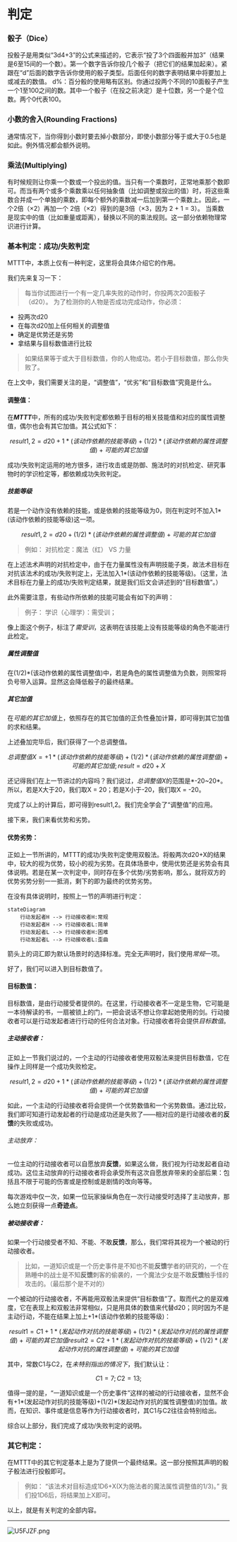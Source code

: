 # 判定


### 骰子（Dice）

投骰子是用类似“3d4+3”的公式来描述的，它表示“投了3个四面骰并加3”（结果是6至15间的一个数）。第一个数字告诉你投几个骰子（把它们的结果加起来）。紧跟在“d”后面的数字告诉你使用的骰子类型。后面任何的数字表明结果中将要加上或减去的数值。
d%：百分骰的使用略有区别。你通过投两个不同的10面骰子产生一个1至100之间的数。其中一个骰子（在投之前决定）是十位数，另一个是个位数。两个0代表100。

### 小数的舍入(Rounding Fractions)

通常情况下，当你得到小数时要去掉小数部分，即使小数部分等于或大于0.5也是如此。例外情况都会额外说明。

### 乘法(Multiplying)

有时候规则让你乘一个数或一个投出的值。当只有一个乘数时，正常地乘那个数即可。而当有两个或多个乘数乘以任何抽象值（比如调整或投出的值）时，将这些乘数合并成一个单独的乘数，即每个额外的乘数减一后加到第一个乘数上。因此，一个2倍（×2）再加一个 2倍（×2）得到的是3倍（×3，因为 2 + 1 = 3）。
当乘数是现实中的值（比如重量或距离），替换以不同的乘法规则。这一部分依赖物理常识进行计算。


### 基本判定：成功/失败判定

MTTT中，本质上仅有一种判定，这里将会具体介绍它的作用。

我们先来复习一下：

>每当你试图进行一个有一定几率失败的动作时，你投两次20面骰子（d20）。
为了检测你的人物是否成功完成动作，你必须：
* 投两次d20
* 在每次d20加上任何相关的调整值
* 确定是优势还是劣势
* 拿结果与目标数值进行比较
>如果结果等于或大于目标数值，你的人物成功。若小于目标数值，那么你失败了。

在上文中，我们需要关注的是，“调整值”，“优劣”和“目标数值”究竟是什么。

#### 调整值：

在***MTTT***中，所有的成功/失败判定都依赖于目标的相关技能值和对应的属性调整值，偶尔也会有其它加值。其公式如下：
```math
result1,2 = d20+1*(该动作依赖的技能等级)+(1/2)*(该动作依赖的属性调整值)+可能的其它加值
```
成功/失败判定运用的地方很多，进行攻击或是防御、施法时的对抗检定、研究事物时的学识检定等，都依赖成功失败判定。


##### 技能等级

若是一个动作没有依赖的技能，或是依赖的技能等级为0，则在判定时不加入1\*(该动作依赖的技能等级)这一项。
```math
result1,2 = d20+(1/2)*(该动作依赖的属性调整值)+可能的其它加值
```

>例如：
对抗检定：魔法（红） VS 力量

在上述法术声明的对抗检定中，由于在力量属性没有声明技能子类，故法术目标在对抗该法术的成功/失败判定上，无法加入1\*(该动作依赖的技能等级)。（这里，法术目标在力量上的成功/失败判定结果，就是我们后文会讲述到的“目标数值”。）

此外需要注意，有些动作所依赖的技能可能会有如下的声明：

>例子：
学识（心理学）：需受训；

像上面这个例子，标注了*需受训*，这表明在该技能上没有技能等级的角色不能进行此检定。

##### 属性调整值

在(1/2)\*(该动作依赖的属性调整值)中，若是角色的属性调整值为负数，则照常将负号带入运算。显然这会降低骰子的最终结果。

##### 其它加值

在*可能的其它加值*上，依照存在的其它加值的正负性叠加计算，即可得到其它加值的求和结果。

上述叠加完毕后，我们获得了一个总调整值。

```math
总调整值X = +1*(该动作依赖的技能等级)+(1/2)*(该动作依赖的属性调整值)+可能的其它加值;
result = d20+X
```

还记得我们在上一节讲过的内容吗？我们说过，*总调整值X*的范围是*-20~20*。所以，若是X大于20，我们取X = 20；若是X小于-20，我们取X = -20。

完成了以上的计算后，即可得到result1,2。我们完全学会了“调整值”的应用。

接下来，我们来看优势和劣势。

#### 优势劣势：

正如上一节所讲的，MTTT的成功/失败判定使用双骰法。将骰两次d20+X的结果中，较大的视为优势，较小的视为劣势。在具体场景中，使用优势还是劣势会有具体说明。若是在某一次判定中，同时存在多个优势/劣势影响，那么，就将双方的优势劣势分别一一抵消，剩下的即为最终的优势劣势。

在没有具体说明时，按照上一节的声明进行判定：

```mermaid
stateDiagram
	行动发起者H --> 行动接收者H:常规
	行动发起者H --> 行动接收者L:简单
	行动发起者L --> 行动接收者H:困难
	行动发起者L --> 行动接收者L:歪曲
```

箭头上的词汇即为默认场景时的选择标准。完全无声明时，我们使用*常规*一项。

好了，我们可以进入到目标数值了。


#### 目标数值：

目标数值，是由行动接受者提供的。在这里，行动接收者不一定是生物，它可能是一本待解读的书，一扇被锁上的门，一把会说话不想让你拿起她使用的剑。行动接收者可以是行动发起者进行行动的任何合法对象。行动接收者将会提供*目标数值*。

##### 主动接收者：

正如上一节我们说过的，一个主动的行动接收者使用双骰法来提供目标数值，它在操作上同样是一个成功失败检定。

```math
result1,2 = d20+1*(该动作依赖的技能等级)+(1/2)*(该动作依赖的属性调整值)+可能的其它加值
```

如此，一个主动的行动接收者将会提供一个优势数值和一个劣势数值。通过比较，我们即可知道行动发起者的行动是成功还是失败了——相对应的是行动接收者的**反馈**的失败或成功。

###### 主动放弃：
一位主动的行动接收者可以自愿放弃**反馈**，如果这么做，我们视为行动发起者自动成功。这位主动放弃的行动接收者将会承受所有这次自愿放弃带来的全部后果：包括且不限于可能的伤害或是控制或是剧情的改向等等。

每次游戏中仅一次，如果一位玩家操纵角色在一次行动接受时选择了主动放弃，那么她立刻获得一点**奇迹点**。


##### 被动接收者：

如果一个行动接受者不知、不能、不敢**反馈**，那么，我们常将其视为一个被动的行动接收者。

>比如，一道知识或是一个历史事件是不知也不能**反馈**学者的研究的，一个在熟睡中的战士是不知**反馈**刺客的偷袭的，一个魔法少女是不敢**反馈**触手怪的攻击的。（最后那个是不对的）

一个被动的行动接收者，不再能用双骰法来提供“目标数值”了。取而代之的是双难度，它在表现上和双骰法非常相似，只是用具体的数值来代替d20；同时因为不是主动行动，不能在结果上加上+1\*(该动作依赖的技能等级)：

```math
result1 = C1+1*(发起动作对抗的技能等级)+(1/2)*(发起动作对抗的属性调整值)+可能的其它加值
result2 = C2+1*(发起动作对抗的技能等级)+(1/2)*(发起动作对抗的属性调整值)+可能的其它加值
```

其中，常数C1与C2，在*未特别指出的情况下*，我们默认让：

```math
C1 = 7; C2 = 13;
```

值得一提的是，“一道知识或是一个历史事件”这样的被动的行动接收者，显然不会有+1\*(发起动作对抗的技能等级)+(1/2)\*(发起动作对抗的属性调整值)的加值。故而，在知识、事件或是信息等作为行动接收者时，其C1与C2往往会特别给出。


综合以上部分，我们完成了成功/失败判定的说明。



### 其它判定：

在MTTT中的其它判定基本上是为了提供一个最终结果。这一部分按照其声明的骰子骰法进行投骰即可。

>例如：
“该法术对目标造成1D6+X(X为施法者的魔法属性调整值的1/3)。”
我们投1D6后，将结果加上X即可。


以上，就是有关判定的全部内容。

***

<img src="https://s1.ax1x.com/2020/07/20/U5FJZF.png" alt="U5FJZF.png" border="0" />






